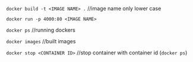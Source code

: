 `docker build -t <IMAGE NAME> .` //image name only lower case

`docker run -p 4000:80 <IMAGE NAME>`

`docker ps` //running dockers

`docker images` //built images

`docker stop <CONTAINER ID>` //stop container with container id (`docker ps`)
